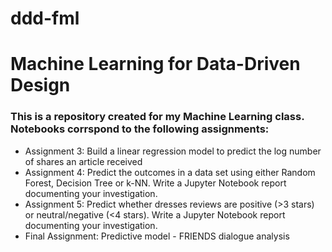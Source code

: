 # ddd-fml

# Machine Learning for Data-Driven Design 
### This is a repository created for my Machine Learning class. Notebooks corrspond to the following assignments:
* Assignment 3: Build a linear regression model to predict the log number of shares an article received
* Assignment 4: Predict the outcomes in a data set using either Random Forest, Decision Tree or k-NN. Write a Jupyter Notebook report documenting your investigation.
* Assignment 5: Predict whether dresses reviews are positive (>3 stars) or neutral/negative (<4 stars). Write a Jupyter Notebook report documenting your investigation.
* Final Assignment: Predictive model - FRIENDS dialogue analysis
